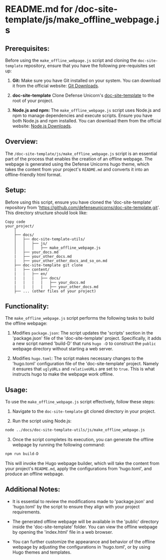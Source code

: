 # README.md for /doc-site-template/js/make_offline_webpage.js

## Prerequisites:
Before using the `make_offline_webpage.js` script and cloning the `doc-site-template` repository, ensure that you have the following pre-requisites set up:

1. **Git:** Make sure you have Git installed on your system. You can download it from the official website: [Git Downloads](https://git-scm.com/downloads).

2. **doc-site-template** Clone Defense Unicorn's [doc-site-template](https://github.com/defenseunicorns/doc-site-template) to the root of your project.

3. **Node.js and npm:** The `make_offline_webpage.js` script uses Node.js and npm to manage dependencies and execute scripts. Ensure you have both Node.js and npm installed. You can download them from the official website: [Node.js Downloads](https://nodejs.org/en/download/).


## Overview:
The `/doc-site-template/js/make_offline_webpage.js` script is an essential part of the process that enables the creation of an offline webpage. The webpage is generated using the Defense Unicorns hugo theme, which takes the content from your project's `README.md` and converts it into an offline-friendly html format.

## Setup:
Before using this script, ensure you have cloned the 'doc-site-template' repository from 'https://github.com/defenseunicorns/doc-site-template.git'. This directory structure should look like:

```arduino
Copy code
your_project/
    │
    ├── docs/
    │   ├── doc-site-template-utils/
    │   │   ├── js/
    │   │   │   ├── make_offline_webpage.js
    │   ├── your_docs.md
    |   ├── your_other_docs.md
    |   ├── your_other_other_docs_and_so_on.md
    ├── doc-site-template git clone
    |   ├── content/
    |   |   ├── en/
    |   |   |   ├── docs/
    |   |   |   |   ├── your_docs.md
    |   |   |   |   ├── your_other_docs.md
    ├── ... (other files of your project)
```

## Functionality:
The `make_offline_webpage.js` script performs the following tasks to build the offline webpage:

1. Modifies `package.json`: The script updates the 'scripts' section in the 'package.json' file of the 'doc-site-template' project. Specifically, it adds a new script named 'build-D' that runs `hugo -D` to construct the `public` webpage directory without starting a web server.

2. Modifies `hugo.toml`: The script makes necessary changes to the 'hugo.toml' configuration file of the 'doc-site-template' project. Namely it ensures that `uglyURLs` and `relativeURLs` are set to `true`.  This is what instructs hugo to make the webpage work offline.

## Usage:
To use the `make_offline_webpage.js` script effectively, follow these steps:

1. Navigate to the `doc-site-template` git cloned directory in your project.

2. Run the script using Node.js:
```bash
node ../docs/doc-site-template-utils/js/make_offline_webpage.js
```

3. Once the script completes its execution, you can generate the offline webpage by running the following command:
```bash
npm run build-D
```

This will invoke the Hugo webpage builder, which will take the content from your project's `README.md`, apply the configurations from 'hugo.toml', and produce an offline webpage.

## Additional Notes:
- It is essential to review the modifications made to 'package.json' and 'hugo.toml' by the script to ensure they align with your project requirements.

- The generated offline webpage will be available in the 'public' directory inside the 'doc-site-template' folder. You can view the offline webpage by opening the 'index.html' file in a web browser.

- You can further customize the appearance and behavior of the offline webpage by adjusting the configurations in 'hugo.toml', or by using Hugo themes and templates.